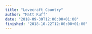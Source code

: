 ```yaml
---
title: "Lovecraft Country"
author: "Matt Ruff"
date: "2018-09-30T12:00:00+01:00"
finished: "2018-10-22T12:00:00+01:00"
---
```

